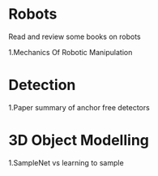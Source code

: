 # Robots
Read and review some books on robots

1.Mechanics Of Robotic Manipulation

# Detection
1.Paper summary of anchor free detectors

# 3D Object Modelling
1.SampleNet vs learning to sample

